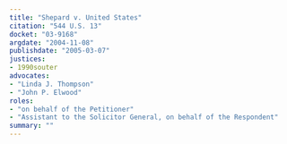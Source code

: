 ```yaml
---
title: "Shepard v. United States"
citation: "544 U.S. 13"
docket: "03-9168"
argdate: "2004-11-08"
publishdate: "2005-03-07"
justices:
- 1990souter
advocates:
- "Linda J. Thompson"
- "John P. Elwood"
roles:
- "on behalf of the Petitioner"
- "Assistant to the Solicitor General, on behalf of the Respondent"
summary: ""
---
```



